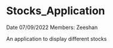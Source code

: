 # Stocks_Application

Date 07/09/2022
Members: Zeeshan 


An application to display different stocks
